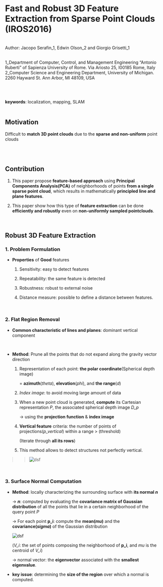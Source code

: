 # Fast and Robust 3D Feature Extraction from Sparse Point Clouds (IROS2016)
<br/>
Author: Jacopo Serafin_1, Edwin Olson_2 and Giorgio Grisetti_1

<br/>
<br/>

1_Department of Computer, Control, and Management Engineering “Antonio Ruberti” of Sapienza University of Rome. Via Ariosto 25, I00185 Rome, Italy
2_Computer Science and Engineering Department, University of Michigan. 2260 Hayward St. Ann Arbor, MI 48109, USA

<br/>
<br/>

**keywords**: localization, mapping, SLAM
<br/>
<br/>


## Motivation

Difficult to **match 3D point clouds** due to the **sparse and non-uniform** point clouds

<br/>
<br/>

## Contribution

1. This paper propose **feature-based approach** using **Principal Components Analysis(PCA)** of neighborhoods of points **from a single sparse point cloud**, which results in mathematically **principled line and plane features**.

2. This paper show how this type of **feature extraction** can be done **efficiently and robustly** even on **non-uniformly sampled pointclouds**.

<br/>

## Robust 3D Feature Extraction

### 1. Problem Formulation

* **Properties** of **Good** features

    1. Sensitivity: easy to detect features
    
    2. Repeatability: the same feature is detected
    
    3. Robustness: robust to external noise
    
    4. Distance measure: possible to define a distance between features.

<br/>

### 2. Flat Region Removal

* **Common characteristic of lines and planes**: dominant vertical component

<br/>

* **Method**: Prune all the points that do not expand along the gravity vector direction

    1. Representation of each point: **the polar coordinate**(Spherical depth image) 
    
        = **azimuth**(*theta*), **elevation**(*phi*), and **the range**(*d*)

    2. *Index image*: to avoid moving large amount of data
    
    3. When a new point cloud is generated, **compute** its Cartesian representation *P*, the associated spherical depth image *D_p*
    
        -> using the **projection function** & **index image**
    
    4. **Vertical feature** criteria: the number of points of projections(*p_vertical*) within a range > (threshold) 
    
        (Iterate through **all its rows**)
    
    5. This method allows to detect structures not perfectly vertical.
    
>> ![dsf](https://user-images.githubusercontent.com/42059549/61766531-18ce4780-ae1c-11e9-86c1-6775df5bb95c.JPG)
    
<br/>    

### 3. Surface Normal Computation

* **Method**: locally characterizing the surrounding surface with **its normal *n***

    -> ***n***: computed by evaluating the **covariance matrix of Gaussian distribution** of all the points that lie in a certain  neighborhood of the query point *P*
    
    -> For each point **p_i**: compute the **mean(*mu*)** and the **covariance(*sigma*)** of the Gaussian distribution
    
    ![dsf](https://user-images.githubusercontent.com/42059549/61766717-d35e4a00-ae1c-11e9-8d02-d7949e31b444.JPG)  

    (*V_i*: the set of points composing the neighborhood of **p_i**, and *mu* is the centroid of *V_i*)
    
    -> normal vector: the **eigenvector** associated with the **smallest eigenvalue**.

* **key issue**: determining the **size of the region** over which a normal is computed.

